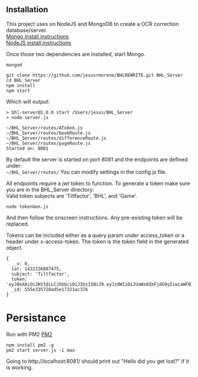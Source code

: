 ## Installation
This project uses on NodeJS and MongoDB to create a OCR correction database/server.  
[Mongo install instructions](http://docs.mongodb.org/manual/installation/)  
[NodeJS install instructions](https://github.com/creationix/nvm)

Once those two dependencies are installed, start Mongo.
``` [bash]
mongod
```

``` [bash]
git clone https://github.com/jesusrmoreno/BHLREWRITE.git BHL_Server
cd BHL_Server
npm install
npm start
```
Which will output:
``` [bash]
> bhl-server@1.0.0 start /Users/jesus/BHL_Server
> node server.js

~/BHL_Server/routes/AToken.js
~/BHL_Server/routes/bookRoute.js
~/BHL_Server/routes/differenceRoute.js
~/BHL_Server/routes/pageRoute.js
Started on: 8081

```
By default the server is started on port 8081 and the endpoints are defined under:  
`~/BHL_Server/routes/`
You can modify settings in the config.js file.


All endpoints require a jwt token to function. To generate a token make sure you are in the BHL_Server directory:  
Valid token subjects are 'Tiltfactor', 'BHL', and 'Game'.
```[bash]
node tokenGen.js
```
And then follow the onscreen instructions.
Any pre-existing token will be replaced. 

Tokens can be included either as a query param under access_token or a header under x-access-token.
The token is the token field in the generated object.
``` [json]
{ 
  __v: 0,
  iat: 1432236887475,
  subject: 'Tiltfactor',
  token: 'eyJ0eXAiOiJKV1QiLCJhbGciOiJIUzI1NiJ9.eyJzdWIiOiJUaWx0ZmFjdG9yIiwiaWF0IjoxNDMyMjM2ODg3NDc1LCJpc3MiOiJCSExTZXJ2ZXIifQ.opAZfrVHdNVo6PCzePBZKyVNuvPw_JnM7oRl1GUDk2Y',
  _id: 555e335728ad5e17321ac376 
}
```

# Persistance
Run with PM2
[PM2](https://github.com/Unitech/pm2)
``` [bash]
npm install pm2 -g
pm2 start server.js -i max
```

Going to http://localhost:8081/ should print out "Hello did you get lost?" if it is working. 
